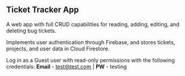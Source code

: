 ## Ticket Tracker App

A web app with full CRUD capabilities for reading, adding, editing, and deleting bug tickets.

Implements user authentication through Firebase, and stores tickets, projects, and user data in Cloud Firestore.

Log in as a Guest user with read-only permissions with the following credentials: **Email** - test@test.com | **PW** - testing

